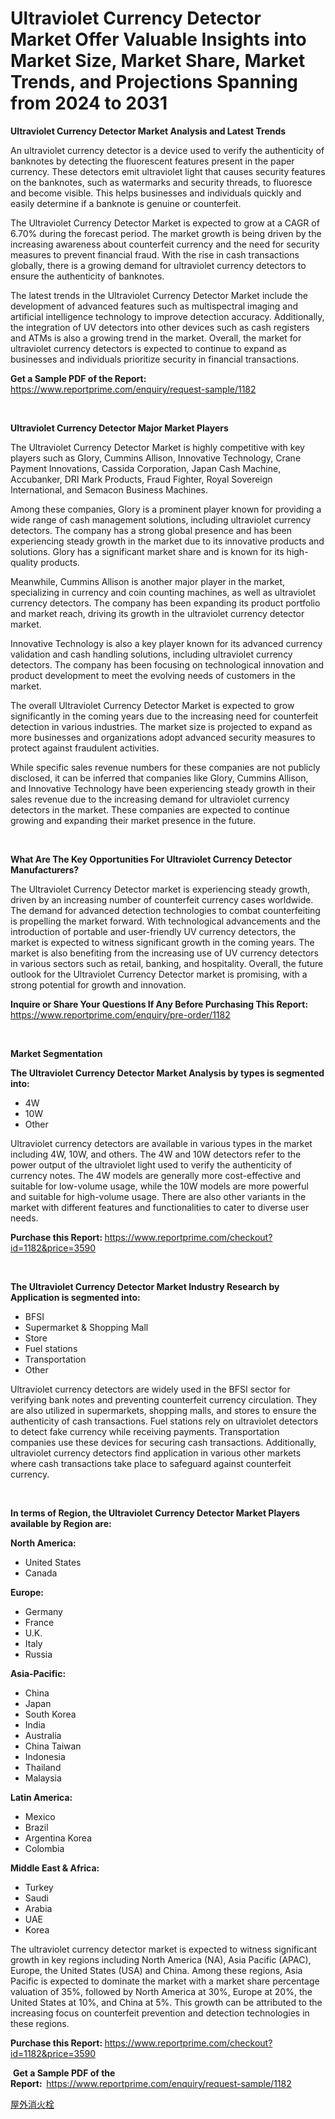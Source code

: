 <p><h1>Ultraviolet Currency Detector Market Offer Valuable Insights into Market Size, Market Share, Market Trends, and Projections Spanning from 2024 to 2031</h1></p><p><strong>Ultraviolet Currency Detector Market Analysis and Latest Trends</strong></p>
<p><p>An ultraviolet currency detector is a device used to verify the authenticity of banknotes by detecting the fluorescent features present in the paper currency. These detectors emit ultraviolet light that causes security features on the banknotes, such as watermarks and security threads, to fluoresce and become visible. This helps businesses and individuals quickly and easily determine if a banknote is genuine or counterfeit.</p><p>The Ultraviolet Currency Detector Market is expected to grow at a CAGR of 6.70% during the forecast period. The market growth is being driven by the increasing awareness about counterfeit currency and the need for security measures to prevent financial fraud. With the rise in cash transactions globally, there is a growing demand for ultraviolet currency detectors to ensure the authenticity of banknotes.</p><p>The latest trends in the Ultraviolet Currency Detector Market include the development of advanced features such as multispectral imaging and artificial intelligence technology to improve detection accuracy. Additionally, the integration of UV detectors into other devices such as cash registers and ATMs is also a growing trend in the market. Overall, the market for ultraviolet currency detectors is expected to continue to expand as businesses and individuals prioritize security in financial transactions.</p></p>
<p><strong>Get a Sample PDF of the Report:&nbsp;</strong> <a href="https://www.reportprime.com/enquiry/request-sample/1182">https://www.reportprime.com/enquiry/request-sample/1182</a></p>
<p>&nbsp;</p>
<p><strong>Ultraviolet Currency Detector Major Market Players</strong></p>
<p><p>The Ultraviolet Currency Detector Market is highly competitive with key players such as Glory, Cummins Allison, Innovative Technology, Crane Payment Innovations, Cassida Corporation, Japan Cash Machine, Accubanker, DRI Mark Products, Fraud Fighter, Royal Sovereign International, and Semacon Business Machines. </p><p>Among these companies, Glory is a prominent player known for providing a wide range of cash management solutions, including ultraviolet currency detectors. The company has a strong global presence and has been experiencing steady growth in the market due to its innovative products and solutions. Glory has a significant market share and is known for its high-quality products.</p><p>Meanwhile, Cummins Allison is another major player in the market, specializing in currency and coin counting machines, as well as ultraviolet currency detectors. The company has been expanding its product portfolio and market reach, driving its growth in the ultraviolet currency detector market.</p><p>Innovative Technology is also a key player known for its advanced currency validation and cash handling solutions, including ultraviolet currency detectors. The company has been focusing on technological innovation and product development to meet the evolving needs of customers in the market.</p><p>The overall Ultraviolet Currency Detector Market is expected to grow significantly in the coming years due to the increasing need for counterfeit detection in various industries. The market size is projected to expand as more businesses and organizations adopt advanced security measures to protect against fraudulent activities.</p><p>While specific sales revenue numbers for these companies are not publicly disclosed, it can be inferred that companies like Glory, Cummins Allison, and Innovative Technology have been experiencing steady growth in their sales revenue due to the increasing demand for ultraviolet currency detectors in the market. These companies are expected to continue growing and expanding their market presence in the future.</p></p>
<p>&nbsp;</p>
<p><strong>What Are The Key Opportunities For Ultraviolet Currency Detector Manufacturers?</strong></p>
<p><p>The Ultraviolet Currency Detector market is experiencing steady growth, driven by an increasing number of counterfeit currency cases worldwide. The demand for advanced detection technologies to combat counterfeiting is propelling the market forward. With technological advancements and the introduction of portable and user-friendly UV currency detectors, the market is expected to witness significant growth in the coming years. The market is also benefiting from the increasing use of UV currency detectors in various sectors such as retail, banking, and hospitality. Overall, the future outlook for the Ultraviolet Currency Detector market is promising, with a strong potential for growth and innovation.</p></p>
<p><strong>Inquire or Share Your Questions If Any Before Purchasing This Report:</strong> <a href="https://www.reportprime.com/enquiry/pre-order/1182">https://www.reportprime.com/enquiry/pre-order/1182</a></p>
<p>&nbsp;</p>
<p><strong>Market Segmentation</strong></p>
<p><strong>The Ultraviolet Currency Detector Market Analysis by types is segmented into:</strong></p>
<p><ul><li>4W</li><li>10W</li><li>Other</li></ul></p>
<p><p>Ultraviolet currency detectors are available in various types in the market including 4W, 10W, and others. The 4W and 10W detectors refer to the power output of the ultraviolet light used to verify the authenticity of currency notes. The 4W models are generally more cost-effective and suitable for low-volume usage, while the 10W models are more powerful and suitable for high-volume usage. There are also other variants in the market with different features and functionalities to cater to diverse user needs.</p></p>
<p><strong>Purchase this Report:&nbsp;</strong><a href="https://www.reportprime.com/checkout?id=1182&price=3590">https://www.reportprime.com/checkout?id=1182&price=3590</a></p>
<p>&nbsp;</p>
<p><strong>The Ultraviolet Currency Detector Market Industry Research by Application is segmented into:</strong></p>
<p><ul><li>BFSI</li><li>Supermarket & Shopping Mall</li><li>Store</li><li>Fuel stations</li><li>Transportation</li><li>Other</li></ul></p>
<p><p>Ultraviolet currency detectors are widely used in the BFSI sector for verifying bank notes and preventing counterfeit currency circulation. They are also utilized in supermarkets, shopping malls, and stores to ensure the authenticity of cash transactions. Fuel stations rely on ultraviolet detectors to detect fake currency while receiving payments. Transportation companies use these devices for securing cash transactions. Additionally, ultraviolet currency detectors find application in various other markets where cash transactions take place to safeguard against counterfeit currency.</p></p>
<p>&nbsp;</p>
<p><strong>In terms of Region, the Ultraviolet Currency Detector Market Players available by Region are:</strong></p>
<p>
    <p> <strong> North America: </strong>
        <ul>
            <li>United States</li>
            <li>Canada</li>
        </ul>
        </p> 
    <p> <strong> Europe: </strong>
        <ul>
            <li>Germany</li>
            <li>France</li>
            <li>U.K.</li>
            <li>Italy</li>
            <li>Russia</li>
        </ul>
        </p> 
    <p> <strong> Asia-Pacific: </strong>
        <ul>
            <li>China</li>
            <li>Japan</li>
            <li>South Korea</li>
            <li>India</li>
            <li>Australia</li>
            <li>China Taiwan</li>
            <li>Indonesia</li>
            <li>Thailand</li>
            <li>Malaysia</li>
        </ul>
        </p> 
    <p> <strong> Latin America: </strong>
        <ul>
            <li>Mexico</li>
            <li>Brazil</li>
            <li>Argentina Korea</li>
            <li>Colombia</li>
        </ul>
        </p> 
    <p> <strong> Middle East & Africa: </strong>
        <ul>
            <li>Turkey</li>
            <li>Saudi</li>
            <li>Arabia</li>
            <li>UAE</li>
            <li>Korea</li>
        </ul>
    </p>
    </p>
<p><p>The ultraviolet currency detector market is expected to witness significant growth in key regions including North America (NA), Asia Pacific (APAC), Europe, the United States (USA) and China. Among these regions, Asia Pacific is expected to dominate the market with a market share percentage valuation of 35%, followed by North America at 30%, Europe at 20%, the United States at 10%, and China at 5%. This growth can be attributed to the increasing focus on counterfeit prevention and detection technologies in these regions.</p></p>
<p><strong>Purchase this Report: </strong><a href="https://www.reportprime.com/checkout?id=1182&price=3590">https://www.reportprime.com/checkout?id=1182&price=3590</a></p>
<p>&nbsp;<strong>Get a Sample PDF of the Report:&nbsp;&nbsp;</strong><a href="https://www.reportprime.com/enquiry/request-sample/1182">https://www.reportprime.com/enquiry/request-sample/1182</a></p>
<p><strong></strong></p>
<p><p><a href="https://github.com/zjkmgcs938405/Market-Research-Report-List-1/blob/main/72322959041.md">屋外消火栓</a></p></p>